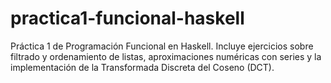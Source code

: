 # practica1-funcional-haskell
Práctica 1 de Programación Funcional en Haskell. Incluye ejercicios sobre filtrado y ordenamiento de listas, aproximaciones numéricas con series y la implementación de la Transformada Discreta del Coseno (DCT).

